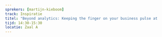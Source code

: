 ```yaml
---
sprekers: [martijn-kieboom]
track: Inspiratie
titel: "Beyond analytics: Keeping the finger on your business pulse at scale"
tijd: 14:30-15:30
locatie: Zaal A
---
```

